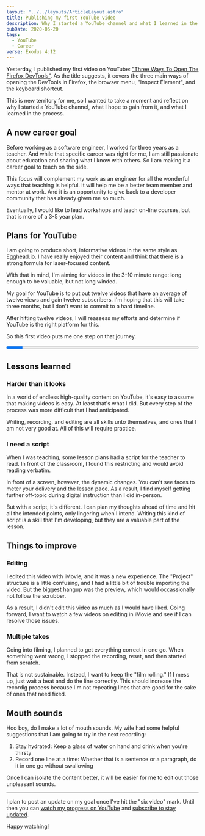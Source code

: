 ```yaml
---
layout: "../../layouts/ArticleLayout.astro"
title: Publishing my first YouTube video
description: Why I started a YouTube channel and what I learned in the process
pubDate: 2020-05-20
tags:
  - YouTube
  - Career
verse: Exodus 4:12
---
```


Yesterday, I published my first video on YouTube: ["Three Ways To Open The Firefox DevTools"](https://www.youtube.com/watch?v=1bjwBppbpxk). As the title suggests, it covers the three main ways of opening the DevTools in Firefox, the browser menu, "Inspect Element", and the keyboard shortcut.

This is new territory for me, so I wanted to take a moment and reflect on why I started a YouTube channel, what I hope to gain from it, and what I learned in the process.

## A new career goal

Before working as a software engineer, I worked for three years as a teacher. And while that specific career was right for me, I am still passionate about education and sharing what I know with others. So I am making it a career goal to teach on the side.

This focus will complement my work as an engineer for all the wonderful ways that teaching is helpful. It will help me be a better team member and mentor at work. And it is an opportunity to give back to a developer community that has already given me so much.

Eventually, I would like to lead workshops and teach on-line courses, but that is more of a 3-5 year plan.

## Plans for YouTube

I am going to produce short, informative videos in the same style as Egghead.io. I have really enjoyed their content and think that there is a strong formula for laser-focused content.

With that in mind, I'm aiming for videos in the 3-10 minute range: long enough to be valuable, but not long winded.

My goal for YouTube is to put out twelve videos that have an average of twelve views and gain twelve subscribers. I'm hoping that this will take three months, but I don't want to commit to a hard timeline.

After hitting twelve videos, I will reassess my efforts and determine if YouTube is the right platform for this.

So this first video puts me one step on that journey.

<progress max="12" value="1" style="width:100%">1/12</progress>

## Lessons learned

### Harder than it looks

In a world of endless high-quality content on YouTube, it's easy to assume that making videos is easy. At least that's what I did. But every step of the process was more difficult that I had anticipated.

Writing, recording, and editing are all skills unto themselves, and ones that I am not very good at. All of this will require practice.

### I need a script

When I was teaching, some lesson plans had a script for the teacher to read. In front of the classroom, I found this restricting and would avoid reading verbatim.

In front of a screen, however, the dynamic changes. You can't see faces to meter your delivery and the lesson pace. As a result, I find myself getting further off-topic during digital instruction than I did in-person.

But with a script, it's different. I can plan my thoughts ahead of time and hit all the intended points, only lingering when I intend. Writing this kind of script is a skill that I'm developing, but they are a valuable part of the lesson.

## Things to improve

### Editing

I edited this video with iMovie, and it was a new experience. The "Project" structure is a little confusing, and I had a little bit of trouble importing the video. But the biggest hangup was the preview, which would occassionally not follow the scrubber.

As a result, I didn't edit this video as much as I would have liked. Going forward, I want to watch a few videos on editing in iMovie and see if I can resolve those issues.

### Multiple takes

Going into filming, I planned to get everything correct in one go. When something went wrong, I stopped the recording, reset, and then started from scratch.

That is not sustainable. Instead, I want to keep the "film rolling." If I mess up, just wait a beat and do the line correctly. This should increase the recordig process because I'm not repeating lines that are good for the sake of ones that need fixed.

## Mouth sounds

Hoo boy, do I make a lot of mouth sounds. My wife had some helpful suggestions that I am going to try in the next recording:

1. Stay hydrated: Keep a glass of water on hand and drink when you're thirsty
2. Record one line at a time: Whether that is a sentence or a paragraph, do it in one go without swallowing

Once I can isolate the content better, it will be easier for me to edit out those unpleasant sounds.

---

I plan to post an update on my goal once I've hit the "six video" mark. Until then you can [watch my progress on YouTube](https://www.youtube.com/channel/UC5KVcnzcZn_zCYXGR1ErV_A) and [subscribe to stay updated](https://bit.ly/subscribe-seanmcp).

Happy watching!

